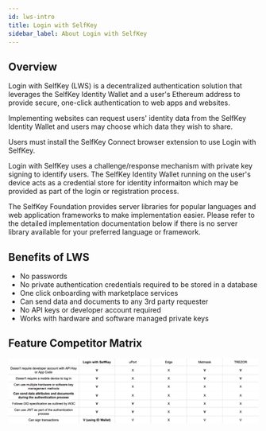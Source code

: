 ```yaml
---
id: lws-intro
title: Login with SelfKey
sidebar_label: About Login with SelfKey
---
```


## Overview
Login with SelfKey (LWS) is a decentralized authentication solution that leverages the SelfKey Identity Wallet and a user's Ethereum address to provide secure, one-click authentication to web apps and websites.

Implementing websites can request users' identity data from the SelfKey Identity Wallet and users may choose which data they wish to share.

Users must install the SelfKey Connect browser extension to use Login with SelfKey.

Login with SelfKey uses a challenge/response mechanism with private key signing to identify users. The SelfKey Identity Wallet running on the user's device acts as a credential store for identity informaiton which may be provided as part of the login or registration process.

The SelfKey Foundation provides server libraries for popular languages and web application frameworks to make implementation easier. Please refer to the detailed implementation documentation below if there is no server library available for your preferred language or framework.

## Benefits of LWS
* No passwords
* No private authentication credentials required to be stored in a database
* One click onboarding with marketplace services
* Can send data and documents to any 3rd party requester
* No API keys or developer account required
* Works with hardware and software managed private keys

## Feature Competitor Matrix
<img src='/img/lws-matrix.png'>

